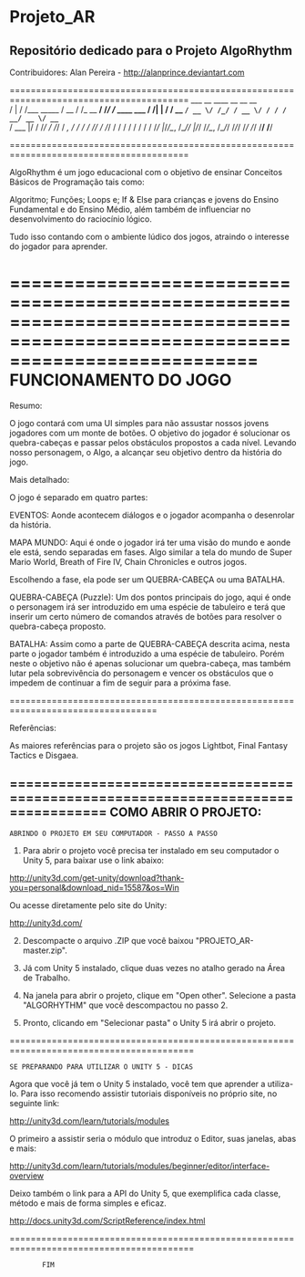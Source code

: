 ﻿# Projeto_AR
Repositório dedicado para o Projeto AlgoRhythm
----------------------------------------------------------------------------

Contribuidores:
Alan Pereira - http://alanprince.deviantart.com

========================================================================================
	    ___    __            ____  __          __  __            
	   /   |  / /___ _____  / __ \/ /_  __  __/ /_/ /_  ____ ___ 
	  / /| | / / __ `/ __ \/ /_/ / __ \/ / / / __/ __ \/ __ `__ \
	 / ___ |/ / /_/ / /_/ / _, _/ / / / /_/ / /_/ / / / / / / / /
	/_/  |_/_/\__, /\____/_/ |_/_/ /_/\__, /\__/_/ /_/_/ /_/ /_/ 
	         /____/                  /____/                      

========================================================================================

AlgoRhythm é um jogo educacional com o objetivo de ensinar Conceitos Básicos de Programação tais como: 

Algoritmo; 
Funções; 
Loops e; 
If & Else para crianças e jovens do Ensino Fundamental e do Ensino Médio, além também de influenciar no desenvolvimento do raciocínio lógico.

Tudo isso contando com o ambiente lúdico dos jogos, atraindo o interesse do jogador para aprender.

=============================================================================================================================== 
FUNCIONAMENTO DO JOGO 
===============================================================================================================

Resumo:

O jogo contará com uma UI simples para não assustar nossos jovens jogadores com um monte de botões.
O objetivo do jogador é solucionar os quebra-cabeças e passar pelos obstáculos propostos a cada nível.
Levando nosso personagem, o Algo, a alcançar seu objetivo dentro da história do jogo.

Mais detalhado:

O jogo é separado em quatro partes:

EVENTOS: Aonde acontecem diálogos e o jogador acompanha o desenrolar da história.

MAPA MUNDO: Aqui é onde o jogador irá ter uma visão do mundo e aonde ele está, sendo separadas em fases. Algo similar a tela do mundo de Super Mario World, Breath of Fire IV, Chain Chronicles e outros jogos.

Escolhendo a fase, ela pode ser um QUEBRA-CABEÇA ou uma BATALHA.

QUEBRA-CABEÇA (Puzzle): Um dos pontos principais do jogo, aqui é onde o personagem irá ser introduzido em uma espécie de tabuleiro e terá que inserir um certo número de comandos através de botões para resolver o quebra-cabeça proposto.

BATALHA: Assim como a parte de QUEBRA-CABEÇA descrita acima, nesta parte o jogador também é introduzido a uma espécie de tabuleiro. Porém neste o objetivo não é apenas solucionar um quebra-cabeça, mas também lutar pela sobrevivência do personagem e vencer os obstáculos que o impedem de continuar a fim de seguir para a próxima fase. 

==================================================================================

Referências:

As maiores referências para o projeto são os jogos Lightbot, Final Fantasy Tactics e Disgaea.

==================================================================================
COMO ABRIR O PROJETO:
--------------------------

	ABRINDO O PROJETO EM SEU COMPUTADOR - PASSO A PASSO


1. Para abrir o projeto você precisa ter instalado em seu computador o Unity 5, para baixar use o link abaixo:

http://unity3d.com/get-unity/download?thank-you=personal&download_nid=15587&os=Win

Ou acesse diretamente pelo site do Unity: 

http://unity3d.com/

2. Descompacte o arquivo .ZIP que você baixou "PROJETO_AR-master.zip".

3. Já com Unity 5 instalado, clique duas vezes no atalho gerado na Área de Trabalho.

4. Na janela para abrir o projeto, clique em "Open other". Selecione a pasta "ALGORHYTHM" que você descompactou no passo 2.

5. Pronto, clicando em "Selecionar pasta" o Unity 5 irá abrir o projeto. 

=========================================================================================

	SE PREPARANDO PARA UTILIZAR O UNITY 5 - DICAS

Agora que você já tem o Unity 5 instalado, você tem que aprender a utiliza-lo. Para isso recomendo assistir tutoriais disponíveis no próprio site, no seguinte link:

http://unity3d.com/learn/tutorials/modules

O primeiro a assistir seria o módulo que introduz o Editor, suas janelas, abas e mais:

http://unity3d.com/learn/tutorials/modules/beginner/editor/interface-overview

Deixo também o link para a API do Unity 5, que exemplifica cada classe, método e mais de forma simples e eficaz.

http://docs.unity3d.com/ScriptReference/index.html

=========================================================================================

			FIM

